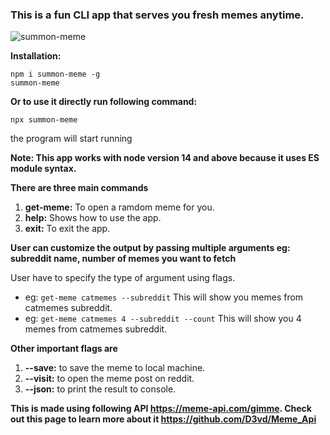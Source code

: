 ### This is a fun CLI app that serves you fresh memes anytime.

![summon-meme](https://github.com/AbhijeetNandvikar/summon-meme/blob/7b65da2e1d33dc772de7e9a3a80c533114619053/summon-meme-demo.gif?raw=true)

**Installation:**

```
npm i summon-meme -g
summon-meme
```

**Or to use it directly run following command:**

```
npx summon-meme
```

the program will start running

**Note: This app works with node version 14 and above because it uses ES module syntax.**

**There are three main commands**

1.  **get-meme:** To open a ramdom meme for you.
2.  **help:** Shows how to use the app.
3.  **exit:** To exit the app.

**User can customize the output by passing multiple arguments eg: subreddit name, number of memes you want to fetch**

User have to specify the type of argument using flags.

- eg: `get-meme catmemes --subreddit` This will show you memes from catmemes subreddit.
- eg: `get-meme catmemes 4 --subreddit --count` This will show you 4 memes from catmemes subreddit.

**Other important flags are**

1. **--save:** to save the meme to local machine.
2. **--visit:** to open the meme post on reddit.
3. **--json:** to print the result to console.

**This is made using following API https://meme-api.com/gimme. Check out this page to learn more about it https://github.com/D3vd/Meme_Api**
